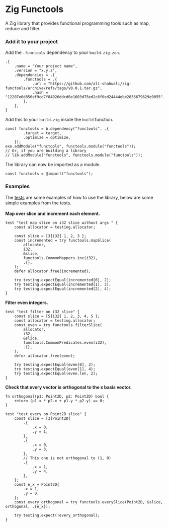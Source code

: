 # Zig Functools
A Zig library that provides functional programming tools such as map, reduce and filter.
### Add it to your project
Add the `.functools` dependency to your `build.zig.zon`.
```zig
.{
    .name = "Your project name",
    .version = "x.y.z",
    .dependencies = .{
        .functools = .{
            .url = "https://github.com/ali-shahwali/zig-functools/archive/refs/tags/v0.0.1.tar.gz",
            .hash = "12207e0d856ef9cd7f84926ddcd6e1603d75ed2c6f0ed24444ebe2856679629e9055",
        },
    },
}
```
Add this to your `build.zig` inside the `build` function.
```zig
const functools = b.dependency("functools", .{
        .target = target,
        .optimize = optimize,
    });
exe.addModule("functools", functools.module("functools"));
// Or, if you are building a library
// lib.addModule("functools", functools.module("functools"));
```
The library can now be imported as a module.
```zig
const functools = @import("functools");
```
### Examples
The [tests](./src/tests.zig) are some examples of how to use the library, below are some simple examples from the tests. <br> <br>
**Map over slice and increment each element.**
```zig
test "test map slice on i32 slice without args " {
    const allocator = testing.allocator;

    const slice = [3]i32{ 1, 2, 3 };
    const incremented = try functools.mapSlice(
        allocator,
        i32,
        &slice,
        functools.CommonMappers.inc(i32),
        .{},
    );
    defer allocator.free(incremented);

    try testing.expectEqual(incremented[0], 2);
    try testing.expectEqual(incremented[1], 3);
    try testing.expectEqual(incremented[2], 4);
}
```
**Filter even integers.**
```zig
test "test filter on i32 slice" {
    const slice = [5]i32{ 1, 2, 3, 4, 5 };
    const allocator = testing.allocator;
    const even = try functools.filterSlice(
        allocator,
        i32,
        &slice,
        functools.CommonPredicates.even(i32),
        .{},
    );
    defer allocator.free(even);

    try testing.expectEqual(even[0], 2);
    try testing.expectEqual(even[1], 4);
    try testing.expectEqual(even.len, 2);
}
```
**Check that every vector is orthogonal to the x basis vector.**
```zig
fn orthogonal(p1: Point2D, p2: Point2D) bool {
    return (p1.x * p2.x + p1.y * p2.y) == 0;
}

test "test every on Point2D slice" {
    const slice = [3]Point2D{
        .{
            .x = 0,
            .y = 1,
        },
        .{
            .x = 0,
            .y = 3,
        },
        // This one is not orthogonal to (1, 0)
        .{
            .x = 1,
            .y = 4,
        },
    };
    const e_x = Point2D{
        .x = 1,
        .y = 0,
    };
    const every_orthogonal = try functools.everySlice(Point2D, &slice, orthogonal, .{e_x});

    try testing.expect(!every_orthogonal);
}
```